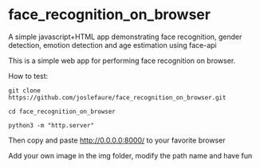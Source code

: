 # face_recognition_on_browser
A simple javascript+HTML app demonstrating face recognition, gender detection, emotion detection and age estimation using face-api

This is a simple web app for performing face recognition on browser. 

How to test:

```
git clone https://github.com/joslefaure/face_recognition_on_browser.git

cd face_recognition_on_browser

python3 -m "http.server"

```

Then copy and paste http://0.0.0.0:8000/ to your favorite browser

Add your own image in the img folder, modify the path name and have fun
